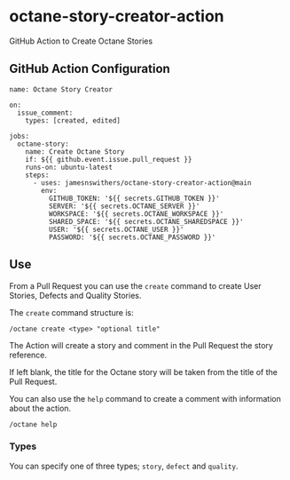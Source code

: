 # octane-story-creator-action
 GitHub Action to Create Octane Stories

## GitHub Action Configuration

```
name: Octane Story Creator

on:
  issue_comment:
    types: [created, edited]

jobs:
  octane-story:
    name: Create Octane Story
    if: ${{ github.event.issue.pull_request }}
    runs-on: ubuntu-latest
    steps:
      - uses: jamesnswithers/octane-story-creator-action@main
        env:
          GITHUB_TOKEN: '${{ secrets.GITHUB_TOKEN }}'
          SERVER: '${{ secrets.OCTANE_SERVER }}'
          WORKSPACE: '${{ secrets.OCTANE_WORKSPACE }}'
          SHARED_SPACE: '${{ secrets.OCTANE_SHAREDSPACE }}'
          USER: '${{ secrets.OCTANE_USER }}'
          PASSWORD: '${{ secrets.OCTANE_PASSWORD }}'
```

## Use
From a Pull Request you can use the `create` command to create User Stories, Defects and Quality Stories.

The `create` command structure is:

```
/octane create <type> "optional title"
```

The Action will create a story and comment in the Pull Request the story reference.

If left blank, the title for the Octane story will be taken from the title of the Pull Request.

You can also use the `help` command to create a comment with information about the action.

```
/octane help
```

### Types
You can specify one of three types; `story`, `defect` and `quality`.